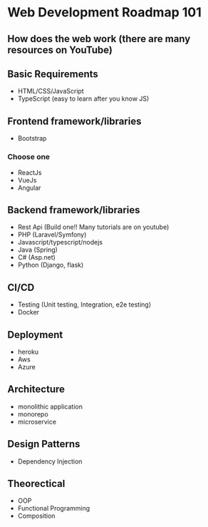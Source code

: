 # Web Development Roadmap 101

## How does the web work (there are many resources on YouTube)

## Basic Requirements
- HTML/CSS/JavaScript
- TypeScript (easy to learn after you know JS)

## Frontend framework/libraries
- Bootstrap
### Choose one
- ReactJs
- VueJs
- Angular

## Backend framework/libraries
- Rest Api (Build one!! Many tutorials are on youtube)
- PHP (Laravel/Symfony)
- Javascript/typescript/nodejs
- Java (Spring)
- C# (Asp.net)
- Python (Django, flask)

## CI/CD
- Testing (Unit testing, Integration, e2e testing)
- Docker

## Deployment
- heroku
- Aws
- Azure

## Architecture
- monolithic application
- monorepo
- microservice

## Design Patterns
- Dependency Injection

## Theorectical
- OOP
- Functional Programming
- Composition

